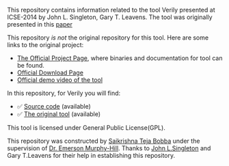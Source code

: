 This repository contains information related to the tool Verily presented at ICSE-2014 by John L. Singleton, Gary T. Leavens. The tool was originally presented in this [paper](http://dl.acm.org/citation.cfm?doid=2591062.2591069)

This repository _is not_ the original repository for this tool. Here are some links to the original project:
* [The Official Project Page](http://goverily.org), where binaries and documentation for tool can be found.
* [Official Download Page](http://goverily.org)
* [Official demo video of the tool](https://www.youtube.com/watch?v=TjRF7E4um3c)

In this repository, for Verily you will find:
* :white_check_mark: [Source code](https://github.com/SoftwareEngineeringToolDemos/ICSE-2014-Verily/archive/v0.1.2.zip) (available)
* :white_check_mark: [The original tool](https://github.com/SoftwareEngineeringToolDemos/ICSE-2014-Verily/releases/download/v0.1.2/verily-installer-0.1.2.jar) (available)

This tool is licensed under General Public License(GPL).

This repository was constructed by [Saikrishna Teja Bobba](https://github.com/saiteja09) under the supervision of [Dr. Emerson Murphy-Hill](https://github.com/CaptainEmerson). Thanks to [John L.Singleton](https://github.com/jsinglet) and Gary T.Leavens for their help in establishing this repository.
